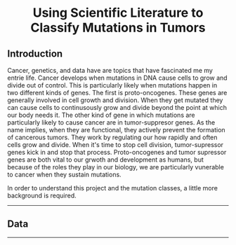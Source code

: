 # <div align='center'> Using Scientific Literature to Classify Mutations in Tumors </div>

## Introduction

Cancer, genetics, and data have are topics that have fascinated me my entrie life. Cancer develops when mutations in DNA cause cells to grow and divide out of control. This is particularly likely when mutations happen in two different kinds of genes. The first is proto-oncogenes. These genes are generally involved in cell growth and division. When they get mutated they can cause cells to continusously grow and divide beyond the point at which our body needs it. The other kind of gene in which mutations are particularly likely to cause cancer are in tumor-suppresor genes. As the name implies, when they are functional, they actively prevent the formation of cancerous tumors. They work by regulating our how rapidly and often cells grow and divide. When it's time to stop cell division, tumor-supressor genes kick in and stop that process. Proto-oncogenes and tumor supressor genes are both vital to our grwoth and development as humans, but because of the roles they play in our biology, we are particularly vunerable to cancer when they sustain mutations.

In order to understand this project and the mutation classes, a little more background is required.


<hr>

## Data

<hr>